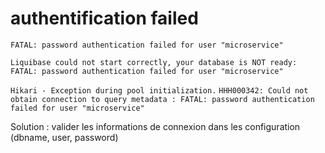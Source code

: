 
# authentification failed

`FATAL: password authentication failed for user "microservice"`

`Liquibase could not start correctly, your database is NOT ready: FATAL: password authentication failed for user "microservice"`

`Hikari - Exception during pool initialization.`
`HHH000342: Could not obtain connection to query metadata : FATAL: password authentication failed for user "microservice"`

Solution : valider les informations de connexion dans les configuration (dbname, user, password)